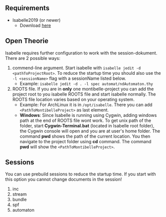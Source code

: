 ## Requirements
* Isabelle2019 (or newer)
   * Download [here](https://isabelle.in.tum.de/)

## Open Theorie
Isabelle requires further configuration to work with the session-dokument. There are 2 possible ways:
1. commend-line argument. Start isabelle with `isabelle jedit -d <pathToProjectRoot>`. To reduce the startup time you should also use the `-l <sessionName>` flag with a sessionName listed below.
   * Example: `isabelle jedit -d . -l spec automat/ndAutomaton.thy`
2. ROOTS file. If you are in **only** one montibelle-project you can add the project root to you isabelle ROOTS file and start isabelle normally. The ROOTS file location varies based on your operating system. 
   *  Example: For ArchLinux it is in `/opt/isabelle`. There you can add `<PathToMontibelleProject>` as last element.
   *  **Windows**: Since Isabelle is running using Cygwin, adding windows path at the end of ROOTS file wont work. To get unix path of the folder, start **Cygwin-Terminal.bat** 
        (located in Isabelle root folder), the Cygwin console will open and you are at user's home folder. The command **pwd** shows the path of the current location.
        You then navigate to the project folder using **cd** command. The command **pwd** will show the `<PathToMontibelleProject>`.
   
## Sessions
You can use prebuild sessions to reduce the startup time. If you start with this option you cannot change documents in the session!
1. inc
2. stream
3. bundle
4. spf
5. automaton